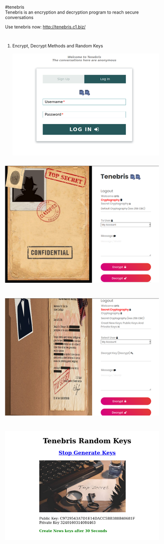  #tenebris <br>
 Tenebris is an encryption and decryption program to reach secure conversations
  <br>
  
  Use tenebris now: http://tenebris.c1.biz/
  
  <br>
 
1) Encrypt, Decrypt Methods and Random Keys
    <br>    
 ![screenshots/1](screenshots/5.png) 
     <br> <br>
     
  ![screenshots/1](screenshots/6.png) 
     <br> <br> <br>
     
 ![screenshots/1](screenshots/7.png) 
     <br> <br> <br>
     
 ![screenshots/2](screenshots/4.png)  
  <br>


